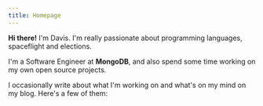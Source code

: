 ```yaml
---
title: Homepage
---
```


**Hi there!** I'm Davis. I'm really passionate about programming languages, spaceflight and elections.

I'm a Software Engineer at **MongoDB**, and also spend some time working on my own open source projects.

I occasionally write about what I'm working on and what's on my mind on my blog. Here's a few of them:
